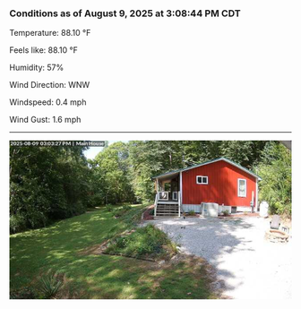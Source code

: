 ### Conditions as of August 9, 2025 at 3:08:44 PM CDT 

Temperature: 88.10 &deg;F

Feels like: 88.10 &deg;F

Humidity: 57%

Wind Direction: WNW

Windspeed: 0.4 mph

Wind Gust: 1.6 mph

---

<img src="./images/latest.jpeg"/>

